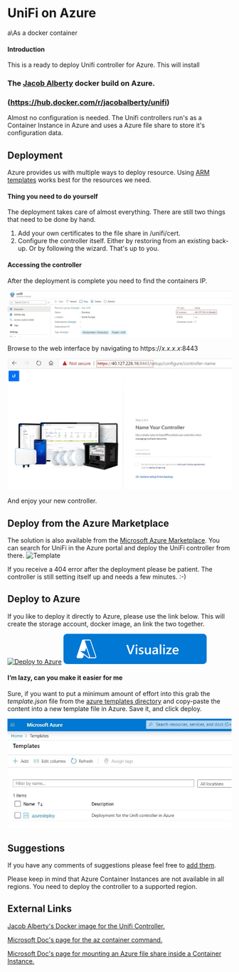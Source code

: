 # UniFi on Azure 
a\As a docker container

#### Introduction
This is a ready to deploy Unifi controller for Azure. This will install 

### The [Jacob Alberty](https://github.com/jacobalberty/unifi-docker) docker build on Azure. 
### (https://hub.docker.com/r/jacobalberty/unifi)
Almost no configuration is needed.
The Unifi controllers run's as a Container Instance in Azure and uses a Azure file share to store it's configuration data.

## Deployment
Azure provides us with multiple ways to deploy resource. Using [ARM templates](https://docs.microsoft.com/en-us/azure/azure-resource-manager/templates/) works best for the resources we need.

#### Thing you need to do yourself
The deployment takes care of almost everything. There are still two things that need to be done by hand.
1. Add your own certificates to the file share in /unifi/cert.
2. Configure the controller itself. Either by restoring from an existing back-up. Or by following the wizard. That's up to you.

#### Accessing the controller
After the deployment is complete you need to find the containers IP.

![Container IP](https://raw.githubusercontent.com/Syndicate-Consulting/unifi-on-azure/master/images/docker%20ip.jpg?raw=true)

Browse to the web interface by navigating to https://*x.x.x.x*:8443

![Unifi Controller Webinterface](https://raw.githubusercontent.com/Syndicate-Consulting/unifi-on-azure/master/images/unifi%20web.jpg?raw=true)

And enjoy your new controller.

## Deploy from the Azure Marketplace
The solution is also available from the [Microsoft Azure Marketplace](https://azuremarketplace.microsoft.com/en-us/marketplace/apps/syndicateconsulting1592598527633.offer2?tab=Overview). You can search for UniFi in the Azure portal and deploy the UniFi controller from there.
![Template](https://raw.githubusercontent.com/Syndicate-Consulting/unifi-on-azure/master/images/uoa%20marketplace.png?raw=true)

If you receive a 404 error after the deployment please be patient. The controller is still setting itself up and needs a few minutes. :-)

## Deploy to Azure
If you like to deploy it directly to Azure, please use the link below. This will create the storage account, docker image, an link the two together.

[![Deploy to Azure](https://aka.ms/deploytoazurebutton)](https://portal.azure.com/#create/Microsoft.Template/uri/https%3A%2F%2Fraw.githubusercontent.com%2FSyndicate-Consulting%2Funifi-on-azure%2Fmaster%2Fazuredeploy.json) [![Visualize](https://raw.githubusercontent.com/Azure/azure-quickstart-templates/master/1-CONTRIBUTION-GUIDE/images/visualizebutton.svg?sanitize=true)](http://armviz.io/#/?load=https%3A%2F%2Fraw.githubusercontent.com%2FSyndicate-Consulting%2Funifi-on-azure%2Fmaster%2Fazuredeploy.json)

#### I’m lazy, can you make it easier for me
Sure, if you want to put a minimum amount of effort into this grab the *template.json* file from the [azure templates directory](https://github.com/Syndicate-Consulting/unifi-on-azure/tree/master/azure%20templates) and copy-paste the content into a new template file in Azure. Save it, and click deploy.

![Template](https://raw.githubusercontent.com/Syndicate-Consulting/unifi-on-azure/master/images/azure%20template.jpg?raw=true)

## Suggestions
If you have any comments of suggestions please feel free to [add them](https://github.com/Syndicate-Consulting/unifi-on-azure/issues).

Please keep in mind that Azure Container Instances are not available in all regions. You need to deploy the controller to a supported region.

## External Links
[Jacob Alberty's Docker image for the Unifi Controller.](https://github.com/jacobalberty/unifi-docker)

[Microsoft Doc's page for the az container command.](https://docs.microsoft.com/en-us/cli/azure/container?view=azure-cli-latest)

[Microsoft Doc's page for mounting an Azure file share inside a Container Instance.](https://docs.microsoft.com/en-us/azure/container-instances/container-instances-volume-azure-files)
